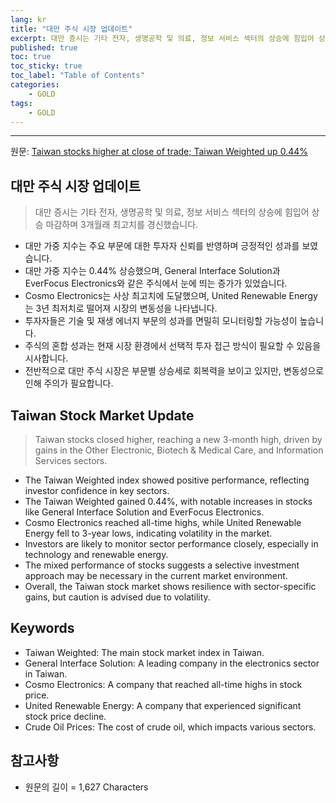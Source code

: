 ```yaml
---
lang: kr
title: "대만 주식 시장 업데이트"
excerpt: 대만 증시는 기타 전자, 생명공학 및 의료, 정보 서비스 섹터의 상승에 힘입어 상승 마감하며 3개월래 최고치를 경신했습니다.
published: true
toc: true
toc_sticky: true
toc_label: "Table of Contents"
categories:
    - GOLD
tags:
    - GOLD
---
```


---

  원문: [Taiwan stocks higher at close of trade; Taiwan Weighted up 0.44%](https://www.investing.com/news/stock-market-news/taiwan-stocks-higher-at-close-of-trade-taiwan-weighted-up-044-3801872)

## 대만 주식 시장 업데이트

> 대만 증시는 기타 전자, 생명공학 및 의료, 정보 서비스 섹터의 상승에 힘입어 상승 마감하며 3개월래 최고치를 경신했습니다.


- 대만 가중 지수는 주요 부문에 대한 투자자 신뢰를 반영하며 긍정적인 성과를 보였습니다.
- 대만 가중 지수는 0.44% 상승했으며, General Interface Solution과 EverFocus Electronics와 같은 주식에서 눈에 띄는 증가가 있었습니다.
- Cosmo Electronics는 사상 최고치에 도달했으며, United Renewable Energy는 3년 최저치로 떨어져 시장의 변동성을 나타냅니다.
- 투자자들은 기술 및 재생 에너지 부문의 성과를 면밀히 모니터링할 가능성이 높습니다.
- 주식의 혼합 성과는 현재 시장 환경에서 선택적 투자 접근 방식이 필요할 수 있음을 시사합니다.
- 전반적으로 대만 주식 시장은 부문별 상승세로 회복력을 보이고 있지만, 변동성으로 인해 주의가 필요합니다.

## Taiwan Stock Market Update

> Taiwan stocks closed higher, reaching a new 3-month high, driven by gains in the Other Electronic, Biotech & Medical Care, and Information Services sectors.


- The Taiwan Weighted index showed positive performance, reflecting investor confidence in key sectors.
- The Taiwan Weighted gained 0.44%, with notable increases in stocks like General Interface Solution and EverFocus Electronics.
- Cosmo Electronics reached all-time highs, while United Renewable Energy fell to 3-year lows, indicating volatility in the market.
- Investors are likely to monitor sector performance closely, especially in technology and renewable energy.
- The mixed performance of stocks suggests a selective investment approach may be necessary in the current market environment.
- Overall, the Taiwan stock market shows resilience with sector-specific gains, but caution is advised due to volatility.

## Keywords

- Taiwan Weighted: The main stock market index in Taiwan.
- General Interface Solution: A leading company in the electronics sector in Taiwan.
- Cosmo Electronics: A company that reached all-time highs in stock price.
- United Renewable Energy: A company that experienced significant stock price decline.
- Crude Oil Prices: The cost of crude oil, which impacts various sectors.

## 참고사항

- 원문의 길이 = 1,627 Characters

